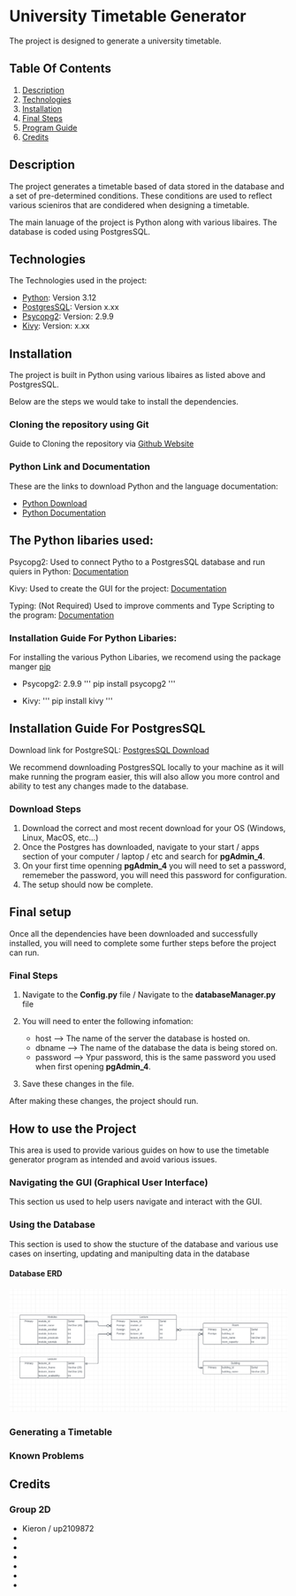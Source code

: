 # University Timetable Generator 

The project is designed to generate a university timetable.

## Table Of Contents

1. [Description](#description)
2. [Technologies](#technologies)
3. [Installation](#installation)
4. [Final Steps](#final-setup)
5. [Program Guide](#how-to-use-the-project)
6. [Credits](#credits)

## Description

The project generates a timetable based of data stored in the database and a set of pre-determined conditions. These conditions are used to reflect various scieniros that are condidered when designing a timetable.


The main lanuage of the project is Python along with various libaires. The database is coded using PostgresSQL. 

## Technologies 

The Technologies used in the project:
* [Python](https://docs.python.org/3/): Version 3.12
* [PostgresSQL](https://www.postgresql.org/download/): Version x.xx
* [Psycopg2](https://www.psycopg.org/docs/): Version: 2.9.9
* [Kivy](https://kivy.org/doc/): Version: x.xx

## Installation

The project is built in Python using various libaires as listed above and PostgresSQL.

Below are the steps we would take to install the dependencies.

### Cloning the repository using Git 

Guide to Cloning the repository via [Github Website](https://docs.github.com/en/repositories/creating-and-managing-repositories/cloning-a-repository)

### Python Link and Documentation

These are the links to download Python and the language documentation:

- [Python Download](https://www.python.org/downloads/)
- [Python Documentation](https://docs.python.org/3/)

## The Python libaries used: 

Psycopg2: Used to connect Pytho to a PostgresSQL database and run quiers in Python: [Documentation](https://www.psycopg.org/docs/)

Kivy: Used to create the GUI for the project: [Documentation](https://kivy.org/doc/)

Typing: (Not Required) Used to improve comments and Type Scripting to the program: [Documentation](https://docs.python.org/3/library/typing.html)

### Installation Guide For Python Libaries: 

For installing the various Python Libaries, we recomend using the package manger [pip](https://pypi.org/project/pip/)

* Psycopg2: 2.9.9
'''
pip install psycopg2
''' 

* Kivy: 
'''
pip install kivy
'''

## Installation Guide For PostgresSQL

Download link for PostgreSQL: [PostgresSQL Download](https://www.postgresql.org/download/)

We recommend downloading PostgresSQL locally to your machine as it will make running the program easier, this will also allow you more control and ability to test any changes made to the database. 

### Download Steps

1. Download the correct and most recent download for your OS (Windows, Linux, MacOS, etc...)
2. Once the Postgres has downloaded, navigate to your start / apps section of your computer / laptop / etc and search for __pgAdmin_4__.
3. On your first time openning __pgAdmin_4__ you will need to set a password, rememeber the password, you will need this password for configuration.
4. The setup should now be complete. 

## Final setup 

Once all the dependencies have been downloaded and successfully installed, you will need to complete some further steps before the project can run.

### Final Steps

1. Navigate to the __Config.py__ file / Navigate to the __databaseManager.py__ file
2. You will need to enter the following infomation:
    - host --> The name of the server the database is hosted on.
    - dbname --> The name of the database the data is being stored on.
    - password --> Ypur password, this is the same password you used when first opening __pgAdmin_4__.

3. Save these changes in the file.

After making these changes, the project should run. 

## How to use the Project

This area is used to provide various guides on how to use the timetable generator program as intended and avoid various issues. 

### Navigating the GUI (Graphical User Interface)

This section us used to help users navigate and interact with the GUI.

### Using the Database

This section is used to show the stucture of the database and various use cases on inserting, updating and manipulting data in the database

#### Database ERD
![Database ERd](image.png)

### Generating a Timetable 
### Known Problems 


## Credits

### Group 2D 

* Kieron / up2109872
*
*
*
*
*
*
